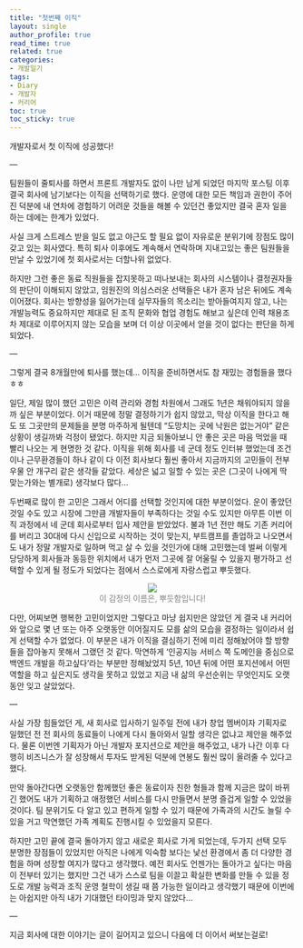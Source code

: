 ```yaml
---
title: "첫번째 이직"
layout: single
author_profile: true
read_time: true
related: true
categories:
- 개발일기
tags:
- Diary
- 개발자
- 커리어 
toc: true
toc_sticky: true
---
```


개발자로서 첫 이직에 성공했다!

—

팀원들이 줄퇴사를 하면서 프론트 개발자도 없이 나만 남게 되었던 마지막 포스팅 이후 결국 회사에 남기보다는 이직을 선택하기로 했다. 운영에 대한 모든 책임과 권한이 주어진 덕분에 내 연차에 경험하기 어려운 것들을 해볼 수 있던건 좋았지만 결국 혼자 일을 하는 데에는 한계가 있었다.

사실 크게 스트레스 받을 일도 없고 야근도 할 필요 없이 자유로운 분위기에 장점도 많이 갖고 있는 회사였다. 특히 퇴사 이후에도 계속해서 연락하며 지내고있는 좋은 팀원들을 만날 수 있었기에 첫 회사로서는 더할나위 없었다. 

하지만 그런 좋은 동료 직원들을 잡지못하고 떠나보내는 회사의 시스템이나 결정권자들의 판단이 이해되지 않았고, 임원진의 의심스러운 선택들은 내가 혼자 남은 뒤에도 계속 이어졌다. 회사는 방향성을 잃어가는데 실무자들의 목소리는 받아들여지지 않고, 나는 개발능력도 중요하지만 제대로 된 조직 문화와 협업 경험도 해보고 싶은데 인력 채용조차 제대로 이루어지지 않는 모습을 보며 더 이상 이곳에서 얻을 것이 없다는 판단을 하게 되었다.   

—

그렇게 결국 8개월만에 퇴사를 했는데… 이직을 준비하면서도 참 재밌는 경험들을 했다ㅎㅎ

일단, 제일 많이 했던 고민은 이력 관리와 경험 차원에서 그래도 1년은 채워야되지 않을까 싶은 부분이었다. 이거 때문에 정말 결정하기가 쉽지 않았고, 막상 이직을 한다고 해도 또 그곳만의 문제들을 분명 마주하게 될텐데 “도망치는 곳에 낙원은 없는거야” 같은 상황이 생길까봐 걱정이 됐었다. 하지만 지금 되돌아보니 안 좋은 곳은 마음 먹었을 때 빨리 나오는 게 현명한 것 같다. 이직을 위해 회사를 네 군데 정도 인터뷰 했었는데 조건이나 근무환경들이 하나 같이 다 이전 회사보다 훨씬 좋아서 지금까지의 고민들이 전부 우물 안 개구리 같은 생각들 같았다. 세상은 넓고 일할 수 있는 곳은 (그곳이 나에게 딱 맞는가와는 별개로) 생각보다 많다…

두번째로 많이 한 고민은 그래서 어디를 선택할 것인지에 대한 부분이었다. 운이 좋았던 것일 수도 있고 시장에 그만큼 개발자들이 부족하다는 것일 수도 있지만 아무튼 이번 이직 과정에서 네 군데 회사로부터 입사 제안을 받았었다. 불과 1년 전만 해도 기존 커리어를 버리고 30대에 다시 신입으로 시작하는 것이 맞는지, 부트캠프를 졸업하고 나오면서도 내가 정말 개발자로 일하며 먹고 살 수 있을 것인가에 대해 고민했는데 벌써 이렇게 당당하게 회사들과 동등한 위치에서 내가 먼저 그곳에 잘 어울릴 수 있을지 평가하고 선택할 수 있게 될 정도가 되었다는 점에서 스스로에게 자랑스럽고 뿌듯했다.

<p align="center" style="color:#808080"><img src="https://s3-us-west-2.amazonaws.com/secure.notion-static.com/503fe74e-3190-4ea1-bd4b-890b179c9f76/img_20220819101804_a63f730a.webp">
<br>이 감정의 이름은, 뿌듯함입니다!</p>

다만, 어찌보면 행복한 고민이었지만 그렇다고 마냥 쉽지만은 않았던 게 결국 내 커리어와 앞으로 몇 년 또는 아주 오랫동안 이어질지도 모를 삶의 모습을 결정하는 일이라서 쉽게 선택할 수가 없었다. 이 부분은 내가 이직을 결심하기 전에 미리 정해놨어야 할 방향들을 잡아놓지 못해서 그랬던 것 같다. 막연하게 ‘인공지능 서비스 쪽 도메인을 중심으로 백엔드 개발을 하고싶다’라는 부분만 정해놨었지 5년, 10년 뒤에 어떤 포지션에서 어떤 역할을 하고 싶은지도 생각을 못하고 있었고 지금 내 삶의 우선순위는 무엇인지도 오랫동안 잊고 살았었다.

—

사실 가장 힘들었던 게, 새 회사로 입사하기 일주일 전에 내가 창업 멤버이자 기획자로 일했던 전 전 회사의 동료들이 나에게 다시 돌아와서 일할 생각은 없냐고 제안을 해주었다. 물론 이번엔 기획자가 아닌 개발자 포지션으로 제안을 해주었고, 내가 나간 이후 다행히 비즈니스가 잘 성장해서 투자도 받게된 덕분에 연봉도 훨씬 많이 올려줄 수 있다고 했다. 

만약 돌아간다면 오랫동안 함께했던 좋은 동료이자 친한 형들과 함께 지금은 많이 바뀌긴 했어도 내가 기획하고 애정했던 서비스를 다시 만들면서 분명 즐겁게 일할 수 있었을 것이다. 팀 분위기도 다 알고 있고 편하게 일할 수 있기 때문에 가족과의 시간도 늘릴 수 있을 거고 막연했던 가족 계획도 진행시킬 수 있었을지 모른다.

하지만 고민 끝에 결국 돌아가지 않고 새로운 회사로 가게 되었는데, 두가지 선택 모두 분명한 장점들이 있었지만 아직은 나에게 익숙함 보다는 낯선 환경에서 좀 더 다양한 경험을 하며 성장할 여지가 많다고 생각했다. 예전 회사도 언젠가는 돌아가고 싶다는 마음이 전부터 있기는 했지만 그건 내가 스스로 팀을 이끌고 확실한 변화를 만들 수 있을 정도로 개발 능력과 조직 운영 철학이 생길 때 쯤 가능한 일이라고 생각했기 때문에 이번에는 아쉽지만 아직 내가 기대했던 타이밍과 맞지 않았다…

—

지금 회사에 대한 이야기는 글이 길어지고 있으니 다음에 더 이어서 써보는걸로!